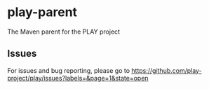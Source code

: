play-parent
===========
The Maven parent for the PLAY project

Issues
------
For issues and bug reporting, please go to https://github.com/play-project/play/issues?labels=&page=1&state=open
